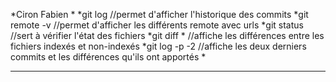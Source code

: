 *Ciron Fabien
*
*git log                 //permet d'afficher l'historique des commits
*git remote -v          //permet d'afficher les différents remote avec urls
*git status             //sert à vérifier l'état des fichiers
*git diff *             //affiche les différences entre les fichiers indexés et non-indexés
*git log -p -2          //affiche les deux derniers commits et les différences qu'ils ont apportés
*
*****
